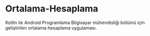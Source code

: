 # Ortalama-Hesaplama
Kotlin ile Android Programlama
Bilgisayar mühendisliği bölümü için geliştirilen ortalama hesaplama uygulaması.
